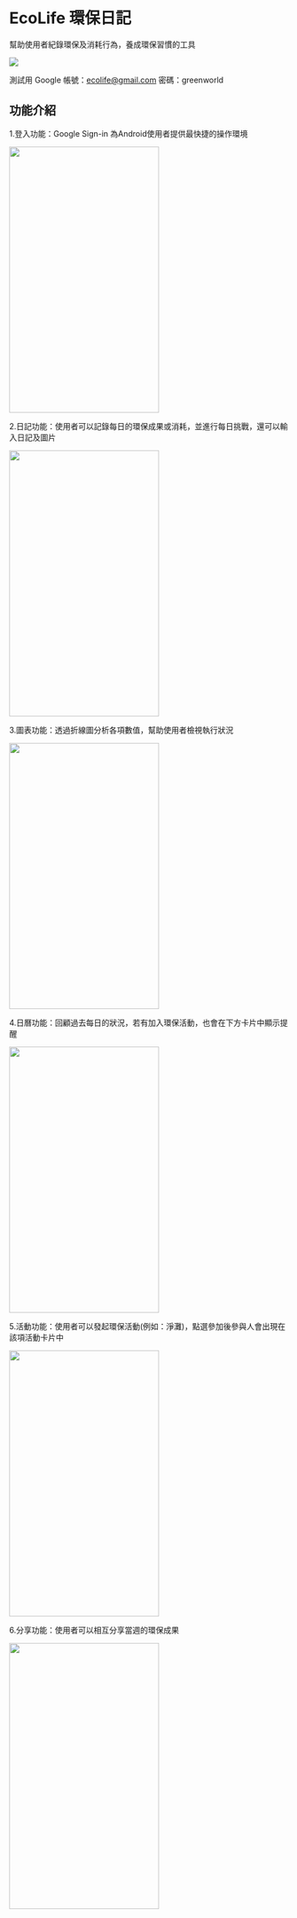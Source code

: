 EcoLife 環保日記
====

幫助使用者紀錄環保及消耗行為，養成環保習慣的工具

[![](https://i.imgur.com/yyHKZwS.jpg)](https://play.google.com/store/apps/details?id=com.sean.green)

測試用 Google 帳號：ecolife@gmail.com 密碼：greenworld

功能介紹
------- 

1.登入功能：Google Sign-in 為Android使用者提供最快捷的操作環境

<img src=https://user-images.githubusercontent.com/77279829/123502121-5c6f0300-d67c-11eb-87c7-fa98a77818d7.png width="270px" height="480px"/>

2.日記功能：使用者可以記錄每日的環保成果或消耗，並進行每日挑戰，還可以輸入日記及圖片

<img src=https://user-images.githubusercontent.com/77279829/123502101-35b0cc80-d67c-11eb-929f-1a6ccfad6d89.png width="270px" height="480px"/>

3.圖表功能：透過折線圖分析各項數值，幫助使用者檢視執行狀況

<img src=https://user-images.githubusercontent.com/77279829/123502380-7c9fc180-d67e-11eb-9b93-211acf520450.png width="270px" height="480px"/>

4.日曆功能：回顧過去每日的狀況，若有加入環保活動，也會在下方卡片中顯示提醒

<img src=https://user-images.githubusercontent.com/77279829/123502524-aa393a80-d67f-11eb-984a-2d6f7b6eb8fa.png width="270px" height="480px"/>

5.活動功能：使用者可以發起環保活動(例如：淨灘)，點選參加後參與人會出現在該項活動卡片中

<img src=https://user-images.githubusercontent.com/77279829/123502973-97743500-d682-11eb-9be2-bd3352f8813e.png width="270px" height="480px"/>

6.分享功能：使用者可以相互分享當週的環保成果

<img src=https://user-images.githubusercontent.com/77279829/123503033-ed48dd00-d682-11eb-8a48-b436767ed08d.png width="270px" height="480px"/>






